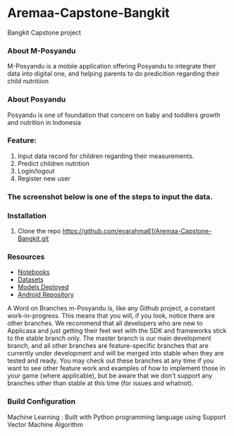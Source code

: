 # Aremaa-Capstone-Bangkit
Bangkit Capstone project 

### About M-Posyandu
M-Posyandu is a mobile application offering Posyandu to integrate their data into digital one, and helping parents to do predicition regarding their child nutritiion

### About Posyandu
Posyandu is one of foundation that concern on baby and toddlers growth and nutrition in Indonesia

### Feature:
1. Input data record for children regarding their measurements.
2. Predict children nutrition
3. Login/logout
4. Register new user



### The screenshot below is one of the steps to input the data. 


### Installation
1. Clone the repo
https://github.com/evarahma61/Aremaa-Capstone-Bangkit.git


### Resources

* [Notebooks](https://github.com/evarahma61/Aremaa-Capstone-Bangkit/blob/Machine-Learning/SVM.ipynb)
* [Datasets](https://github.com/evarahma61/Aremaa-Capstone-Bangkit/blob/Machine-Learning/FINAL%20DATASET.csv)
* [Models Deployed]()
* [Android Repository](https://github.com/abdulhp/m-Posyandu)




A Word on Branches
m-Posyandu is, like any Github project, a constant work-in-progress. This means that you will, if you look, notice there are other branches. We recommend that all developers who are new to Applicasa and just getting their feet wet with the SDK and frameworks stick to the stable branch only. The master branch is our main development branch, and all other branches are feature-specific branches that are currently under development and will be merged into stable when they are tested and ready. You may check out these branches at any time if you want to see other feature work and examples of how to implement those in your game (where applicable), but be aware that we don't support any branches other than stable at this time (for issues and whatnot).


### Build Configuration
Machine Learning : Built with Python programming language using Support Vector Machine Algorithm


